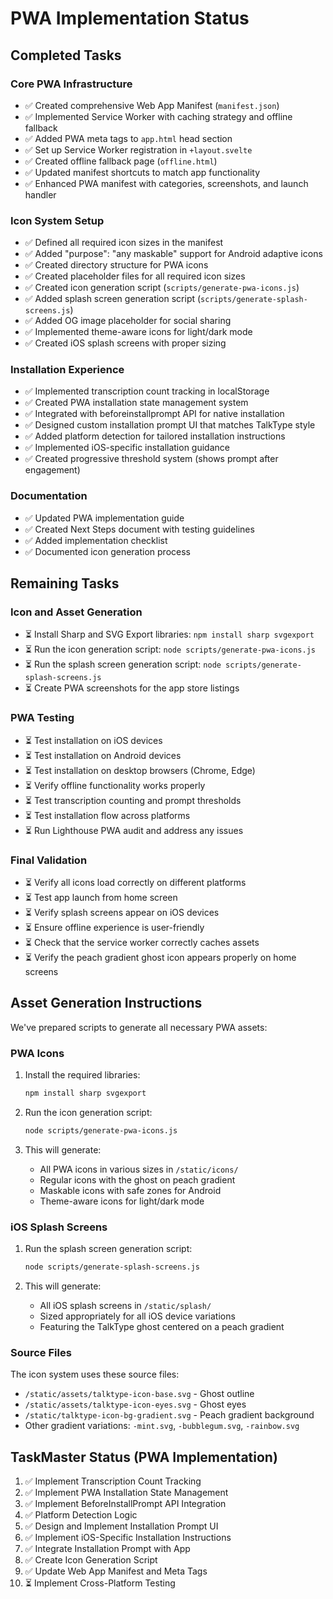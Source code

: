 # PWA Implementation Status

## Completed Tasks

### Core PWA Infrastructure

- ✅ Created comprehensive Web App Manifest (`manifest.json`)
- ✅ Implemented Service Worker with caching strategy and offline fallback
- ✅ Added PWA meta tags to `app.html` head section
- ✅ Set up Service Worker registration in `+layout.svelte`
- ✅ Created offline fallback page (`offline.html`)
- ✅ Updated manifest shortcuts to match app functionality
- ✅ Enhanced PWA manifest with categories, screenshots, and launch handler

### Icon System Setup

- ✅ Defined all required icon sizes in the manifest
- ✅ Added "purpose": "any maskable" support for Android adaptive icons
- ✅ Created directory structure for PWA icons
- ✅ Created placeholder files for all required icon sizes
- ✅ Created icon generation script (`scripts/generate-pwa-icons.js`)
- ✅ Added splash screen generation script (`scripts/generate-splash-screens.js`)
- ✅ Added OG image placeholder for social sharing
- ✅ Implemented theme-aware icons for light/dark mode
- ✅ Created iOS splash screens with proper sizing

### Installation Experience

- ✅ Implemented transcription count tracking in localStorage
- ✅ Created PWA installation state management system
- ✅ Integrated with beforeinstallprompt API for native installation
- ✅ Designed custom installation prompt UI that matches TalkType style
- ✅ Added platform detection for tailored installation instructions
- ✅ Implemented iOS-specific installation guidance
- ✅ Created progressive threshold system (shows prompt after engagement)

### Documentation

- ✅ Updated PWA implementation guide
- ✅ Created Next Steps document with testing guidelines
- ✅ Added implementation checklist
- ✅ Documented icon generation process

## Remaining Tasks

### Icon and Asset Generation

- ⏳ Install Sharp and SVG Export libraries: `npm install sharp svgexport`
- ⏳ Run the icon generation script: `node scripts/generate-pwa-icons.js`
- ⏳ Run the splash screen generation script: `node scripts/generate-splash-screens.js`
- ⏳ Create PWA screenshots for the app store listings

### PWA Testing

- ⏳ Test installation on iOS devices
- ⏳ Test installation on Android devices
- ⏳ Test installation on desktop browsers (Chrome, Edge)
- ⏳ Verify offline functionality works properly
- ⏳ Test transcription counting and prompt thresholds
- ⏳ Test installation flow across platforms
- ⏳ Run Lighthouse PWA audit and address any issues

### Final Validation

- ⏳ Verify all icons load correctly on different platforms
- ⏳ Test app launch from home screen
- ⏳ Verify splash screens appear on iOS devices
- ⏳ Ensure offline experience is user-friendly
- ⏳ Check that the service worker correctly caches assets
- ⏳ Verify the peach gradient ghost icon appears properly on home screens

## Asset Generation Instructions

We've prepared scripts to generate all necessary PWA assets:

### PWA Icons

1. Install the required libraries:

   ```bash
   npm install sharp svgexport
   ```

2. Run the icon generation script:

   ```bash
   node scripts/generate-pwa-icons.js
   ```

3. This will generate:
   - All PWA icons in various sizes in `/static/icons/`
   - Regular icons with the ghost on peach gradient
   - Maskable icons with safe zones for Android
   - Theme-aware icons for light/dark mode

### iOS Splash Screens

1. Run the splash screen generation script:

   ```bash
   node scripts/generate-splash-screens.js
   ```

2. This will generate:
   - All iOS splash screens in `/static/splash/`
   - Sized appropriately for all iOS device variations
   - Featuring the TalkType ghost centered on a peach gradient

### Source Files

The icon system uses these source files:

- `/static/assets/talktype-icon-base.svg` - Ghost outline
- `/static/assets/talktype-icon-eyes.svg` - Ghost eyes
- `/static/talktype-icon-bg-gradient.svg` - Peach gradient background
- Other gradient variations: `-mint.svg`, `-bubblegum.svg`, `-rainbow.svg`

## TaskMaster Status (PWA Implementation)

1. ✅ Implement Transcription Count Tracking
2. ✅ Implement PWA Installation State Management
3. ✅ Implement BeforeInstallPrompt API Integration
4. ✅ Platform Detection Logic
5. ✅ Design and Implement Installation Prompt UI
6. ✅ Implement iOS-Specific Installation Instructions
7. ✅ Integrate Installation Prompt with App
8. ✅ Create Icon Generation Script
9. ✅ Update Web App Manifest and Meta Tags
10. ⏳ Implement Cross-Platform Testing
